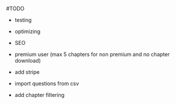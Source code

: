 #TODO

- testing
- optimizing
- SEO

- premium user (max 5 chapters for non premium and no chapter download)
- add stripe
- import questions from csv
- add chapter filtering

